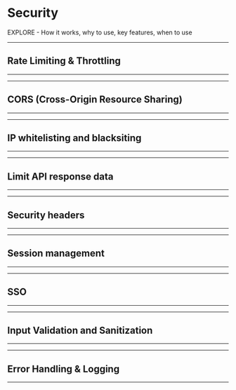 # Security

EXPLORE - How it works, why to use, key features, when to use

---
## Rate Limiting & Throttling
---

---
## CORS (Cross-Origin Resource Sharing)
---

---
## IP whitelisting and blacksiting
---

---
## Limit API response data
---

---
## Security headers
---

---
## Session management
---

---
## SSO
---

---
## Input Validation and Sanitization
---

---
## Error Handling & Logging
---